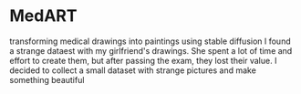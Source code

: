 # MedART
transforming medical drawings into paintings using stable diffusion
I found a strange dataest with my girlfriend's drawings. She spent a lot of time and effort to create them, but after passing the exam, they lost their value. I decided to collect a small dataset with strange pictures and make something beautiful